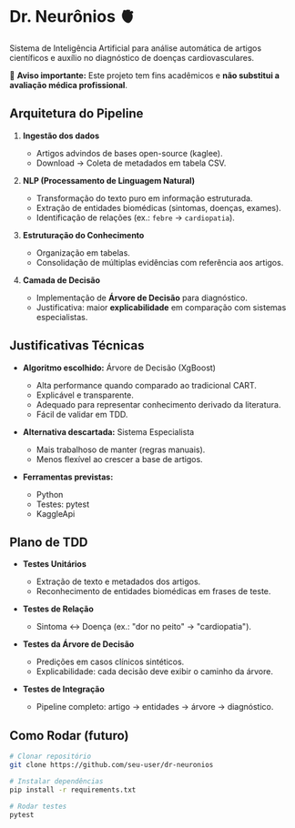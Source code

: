 # Dr. Neurônios 🫀
Sistema de Inteligência Artificial para análise automática de artigos científicos e auxílio no diagnóstico de doenças cardiovasculares.

🚨 **Aviso importante:** Este projeto tem fins acadêmicos e **não substitui a avaliação médica profissional**.


## Arquitetura do Pipeline

1. **Ingestão dos dados**  
   - Artigos advindos de bases open-source (kaglee).  
   - Download → Coleta de metadados em tabela CSV.

2. **NLP (Processamento de Linguagem Natural)**  
   - Transformação do texto puro em informação estruturada.  
   - Extração de entidades biomédicas (sintomas, doenças, exames).  
   - Identificação de relações (ex.: `febre` → `cardiopatia`).  

3. **Estruturação do Conhecimento**  
   - Organização em tabelas.  
   - Consolidação de múltiplas evidências com referência aos artigos.

4. **Camada de Decisão**  
   - Implementação de **Árvore de Decisão** para diagnóstico.  
   - Justificativa: maior **explicabilidade** em comparação com sistemas especialistas.  

## Justificativas Técnicas

- **Algoritmo escolhido:** Árvore de Decisão (XgBoost)
  - Alta performance quando comparado ao tradicional CART.
  - Explicável e transparente.  
  - Adequado para representar conhecimento derivado da literatura.  
  - Fácil de validar em TDD.  

- **Alternativa descartada:** Sistema Especialista  
  - Mais trabalhoso de manter (regras manuais).  
  - Menos flexível ao crescer a base de artigos.  

- **Ferramentas previstas:**  
  - Python  
  - Testes: pytest
  - KaggleApi

## Plano de TDD

- **Testes Unitários**
  - Extração de texto e metadados dos artigos. 
  - Reconhecimento de entidades biomédicas em frases de teste.

- **Testes de Relação**
  - Sintoma ↔ Doença (ex.: "dor no peito" → "cardiopatia").

- **Testes da Árvore de Decisão**
  - Predições em casos clínicos sintéticos.
  - Explicabilidade: cada decisão deve exibir o caminho da árvore.

- **Testes de Integração**
  - Pipeline completo: artigo → entidades → árvore → diagnóstico.  


## Como Rodar (futuro)

```bash
# Clonar repositório
git clone https://github.com/seu-user/dr-neuronios

# Instalar dependências
pip install -r requirements.txt

# Rodar testes
pytest
